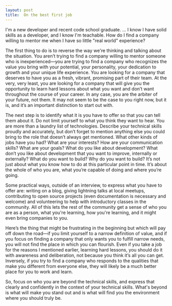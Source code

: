 ```yaml
---
layout: post
title:  On the best first job
---
```


I'm a new developer and recent code school graduate. ... I know I have solid skills as a developer, and I know I'm teachable. How do I find a company willing to mentor me when I have so little "real world" experience?
 
The first thing to do is to reverse the way we're thinking and talking about the situation. You aren’t trying to find a company willing to mentor someone who is inexperienced—you are trying to find a company who recognizes the value you bring with your potential, your personality, your dedication to growth and your unique life experience. You are looking for a company that deserves to have you as a fresh, vibrant, promising part of their team. At the very, very least, you are looking for a company that will give you the opportunity to learn hard lessons about what you want and don’t want throughout the course of your career. In any case, you are the arbiter of your future, not them. It may not seem to be the case to you right now, but it is, and it’s an important distinction to start out with.
 
The next step is to identify what it is you have to offer so that you can tell them about it. Do not limit yourself to what you think they want to hear. You are more than a laundry list of technologies. Describe your technical skills proudly and accurately, but don’t forget to mention anything else you could bring to the role that doesn’t always get mentioned. What other kinds of jobs have you had? What are your interests? How are your communication skills? What are your goals? What do you like about development? What don’t you like about development that you want to improve, internally or externally? What do you want to build? Why do you want to build? It’s not just about what you know how to do at this particular point in time. It’s about the whole of who you are, what you’re capable of doing and where you’re going.
 
Some practical ways, outside of an interview, to express what you have to offer are: writing on a blog, giving lightning talks at local meetups, contributing to open source projects (even documentation is necessary and welcome) and volunteering to help with introductory classes in the community. All of this lets the rest of the community get a sense of who you are as a person, what you're learning, how you're learning, and it might even bring companies to you.
 
Here’s the thing that might be frustrating in the beginning but which will pay off down the road—if you limit yourself to a narrow definition of value, and if you focus on finding a company that only wants you to fulfill narrow needs, you will not find the place in which you can flourish. Even if you take a job for the reasons I mentioned earlier, learning hard lessons, you should do it with awareness and deliberation, not because you think it’s all you can get. Inversely, if you try to find a company who responds to the qualities that make you different from everyone else, they will likely be a much better place for you to work and learn.
 
So, focus on who you are beyond the technical skills, and express that clearly and confidently in the context of your technical skills. What's beyond is what will make you stand out and is what will find you the environment where you should truly be.
